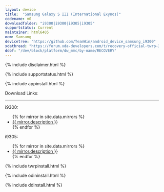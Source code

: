```yaml
---
layout: device
title:  "Samsung Galaxy S III (International Exynos)"
codename: m0
downloadfolder: "i9300|i9300|i9305|i9305"
supportstatus: Current
maintainer: html6405
oem: Samsung
devicetree: "https://github.com/TeamWin/android_device_samsung_i9300"
xdathread: "https://forum.xda-developers.com/t/recovery-official-twrp-3-5-0_9-0-i9300-i9305.4241781/post-84590975"
ddof: "/dev/block/platform/dw_mmc/by-name/RECOVERY"
---
```


{% include disclaimer.html %}

{% include supportstatus.html %}

{% include appinstall.html %}

<div class='page-heading'>Download Links:</div>
<hr />
<p class="text">i9300:</p>
<ul>
{% for mirror in site.data.mirrors %}
  <li>
    <a href="{{ mirror.baseurl }}i9300">
      {{ mirror.description }}
    </a>
  </li>
{% endfor %}
</ul>
<p class="text">i9305:</p>
<ul>
{% for mirror in site.data.mirrors %}
  <li>
    <a href="{{ mirror.baseurl }}i9305">
      {{ mirror.description }}
    </a>
  </li>
{% endfor %}
</ul>

{% include twrpinstall.html %}

{% include odininstall.html %}

{% include ddinstall.html %}
